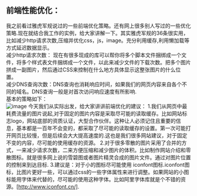 ##  前端性能优化：
我之前看过雅虎军规说过的一些前端优化策略。还有网上很多别人写过的一些优化策略.现在就结合我工作的实例，给大家讲解一下。其实雅虎军规的36条很实用，比如减少http请求次数,压缩并优化css，js，image。充分利用缓存,利用懒加载等方式延迟数据显示。                                                             
减少http请求次数： 现在有很多现成的库可以帮你将多个脚本文件捆绑成一个文件，将多个样式表文件捆绑成一个文件，以此来减少文件的下载次数。把多个图片拼成一副图片，然后通过CSS来控制在什么地方具体显示这整张图片的什么位置。                                                                                
减少DNS查询次数：DNS查询也消耗响应时间，如果我们的网页内容来自各个不同的域名。DNS查询一般是对首次访问响应速度有所影响.                               
基本的策略如下：                                                                                                                           
![image](https://github.com/zhanghuiqi205/Source-code-analysis/blob/master/image/%E4%BC%98%E5%8C%96.png)
今天我们从实际出发，给大家讲讲前端优化的建议：
1.我们从网页中最耗费流量的图片说起,对于固定的图片内容是采取尽可能的读取缓存。比如网站标志logo，网站底部的资质认证，大型合作伙伴。这种让人必须记住且重要的信息，基本都是一百年不会变的，都采取了尽可能的读取缓存的设置。第一次可能打开网页比较慢，但是后续会大大提高速度的.这也是我们很多网站建议，对于固定不变的内容，尽可能的使用缓存的资源。
2.对于很多零散的图片采用了合并的方式，一来减少请求次数，二来方便压缩和减少图片的体积。比如制作网站介绍和零散图标。就是很多网上说的雪碧图或者图片精灵合成的图片文件。通过对图片位置的控制来到达目标.
3.建议是：对于小的图标尽可能使用 iconfont图标.iconfont图标，比图片更好一些，可以通过css的一些字体属性来进行调整。如果网站的小图标能用字体来代替的，尽可能的使用这种字体。比如阿里字体库就是个不错的资源。[http://www.iconfont.cn/].
